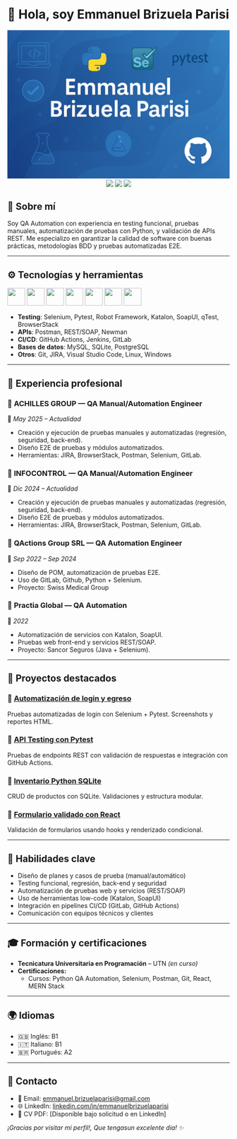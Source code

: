 
# 👋 Hola, soy Emmanuel Brizuela Parisi

<p align="center">
  <img src="banner.png" alt="Banner Emmanuel Brizuela Parisi" />
  <a href="mailto:emmanuel.brizuelaparisi@gmail.com"><img src="https://img.shields.io/badge/Email-D14836?style=flat&logo=gmail&logoColor=white" /></a>
  <a href="https://linkedin.com/in/emmanuelbrizuelaparisi" target="_blank"><img src="https://img.shields.io/badge/LinkedIn-0077B5?style=flat&logo=linkedin&logoColor=white" /></a>
  <a href="https://github.com/emmabrizuela"><img src="https://img.shields.io/github/followers/emmabrizuela?label=Follow&style=social" /></a>
</p>

## 🚀 Sobre mí

Soy QA Automation con experiencia en testing funcional, pruebas manuales, automatización de pruebas con Python, y validación de APIs REST. Me especializo en garantizar la calidad de software con buenas prácticas, metodologías BDD y pruebas automatizadas E2E.

---

## ⚙️ Tecnologías y herramientas

<p align="left">
  <img src="https://cdn.jsdelivr.net/gh/devicons/devicon/icons/python/python-original.svg" width="40" height="40" />
  <img src="https://cdn.jsdelivr.net/gh/devicons/devicon/icons/javascript/javascript-original.svg" width="40" height="40" />
  <img src="https://cdn.jsdelivr.net/gh/devicons/devicon/icons/html5/html5-original.svg" width="40" height="40" />
  <img src="https://cdn.jsdelivr.net/gh/devicons/devicon/icons/css3/css3-original.svg" width="40" height="40" />
  <img src="https://cdn.jsdelivr.net/gh/devicons/devicon/icons/react/react-original.svg" width="40" height="40" />
  <img src="https://cdn.jsdelivr.net/gh/devicons/devicon/icons/docker/docker-original.svg" width="40" height="40" />
  <img src="https://cdn.jsdelivr.net/gh/devicons/devicon/icons/git/git-original.svg" width="40" height="40" />
</p>

- **Testing**: Selenium, Pytest, Robot Framework, Katalon, SoapUI, qTest, BrowserStack
- **APIs**: Postman, REST/SOAP, Newman
- **CI/CD**: GitHub Actions, Jenkins, GitLab
- **Bases de datos**: MySQL, SQLite, PostgreSQL
- **Otros**: Git, JIRA, Visual Studio Code, Linux, Windows

---

## 💼 Experiencia profesional

### 🏢 **ACHILLES GROUP** — QA Manual/Automation Engineer  
📅 *May 2025 – Actualidad*  
- Creación y ejecución de pruebas manuales y automatizadas (regresión, seguridad, back-end).
- Diseño E2E de pruebas y módulos automatizados.
- Herramientas: JIRA, BrowserStack, Postman, Selenium, GitLab.

### 🏢 **INFOCONTROL** — QA Manual/Automation Engineer  
📅 *Dic 2024 – Actualidad*  
- Creación y ejecución de pruebas manuales y automatizadas (regresión, seguridad, back-end).
- Diseño E2E de pruebas y módulos automatizados.
- Herramientas: JIRA, BrowserStack, Postman, Selenium, GitLab.

### 🏢 **QActions Group SRL** — QA Automation Engineer  
📅 *Sep 2022 – Sep 2024*  
- Diseño de POM, automatización de pruebas E2E.
- Uso de GitLab, Github, Python + Selenium.
- Proyecto: Swiss Medical Group

### 🏢 **Practia Global** — QA Automation  
📅 *2022*  
- Automatización de servicios con Katalon, SoapUI.
- Pruebas web front-end y servicios REST/SOAP.
- Proyecto: Sancor Seguros (Java + Selenium).

---

## 📌 Proyectos destacados

### 🔹 [Automatización de login y egreso](https://github.com/emmabrizuela/login-test)  
Pruebas automatizadas de login con Selenium + Pytest. Screenshots y reportes HTML.

### 🔹 [API Testing con Pytest](https://github.com/emmabrizuela/api-testing)  
Pruebas de endpoints REST con validación de respuestas e integración con GitHub Actions.

### 🔹 [Inventario Python SQLite](https://github.com/emmabrizuela/inventario-python)  
CRUD de productos con SQLite. Validaciones y estructura modular.

### 🔹 [Formulario validado con React](https://github.com/emmabrizuela/react-form-validation)  
Validación de formularios usando hooks y renderizado condicional.

---

## 🧠 Habilidades clave

- Diseño de planes y casos de prueba (manual/automático)
- Testing funcional, regresión, back-end y seguridad
- Automatización de pruebas web y servicios (REST/SOAP)
- Uso de herramientas low-code (Katalon, SoapUI)
- Integración en pipelines CI/CD (GitLab, GitHub Actions)
- Comunicación con equipos técnicos y clientes

---

## 🎓 Formación y certificaciones

- **Tecnicatura Universitaria en Programación** – UTN *(en curso)*
- **Certificaciones:**
  - Cursos: Python QA Automation, Selenium, Postman, Git, React, MERN Stack

---

## 🌍 Idiomas
 
- 🇬🇧 Inglés: B1  
- 🇮🇹 Italiano: B1  
- 🇧🇷 Portugués: A2

---

## 📢 Contacto

- 📧 Email: emmanuel.brizuelaparisi@gmail.com  
- 🌐 LinkedIn: [linkedin.com/in/emmanuelbrizuelaparisi](https://linkedin.com/in/emmanuelbrizuelaparisi)  
- 📄 CV PDF: [Disponible bajo solicitud o en LinkedIn]  

_¡Gracias por visitar mi perfil!, Que tengasun excelente dia! ✨_
